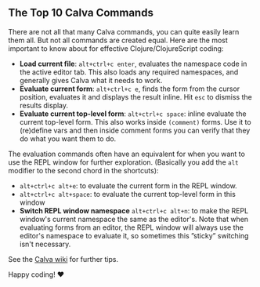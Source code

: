 ## The Top 10 Calva Commands

There are not all that many Calva commands, you can quite easily learn them all. But not all commands are created equal. Here are the most important to know about for effective Clojure/ClojureScript coding:

* **Load current file**: `alt+ctrl+c enter`, evaluates the namespace code in the active editor tab. This also loads any required namespaces, and generally gives Calva what it needs to work.
* **Evaluate current form**:  `alt+ctrl+c e`, finds the form from the cursor position, evaluates it and displays the result inline. Hit `esc` to dismiss the results display.
* **Evaluate current top-level form**: `alt+ctrl+c space`: inline evaluate the current top-level form. This also works inside `(comment)` forms. Use it to (re)define vars and then inside comment forms you can verify that they do what you want them to do.

The evaluation commands often have an equivalent for when you want to use the REPL window for further exploration. (Basically you add the `alt` modifier to the second chord in the shortcuts):
* `alt+ctrl+c alt+e`: to evaluate the current form in the REPL window.
* `alt+ctrl+c alt+space`: to evaluate the current top-level form in this window
* **Switch REPL window namespace** `alt+ctrl+c alt+n`: to make the REPL window's current namespace the same as the editor's. Note that when evaluating forms from an editor, the REPL window will always use the editor's namespace to evaluate it, so sometimes this ”sticky” switching isn't necessary.

See the [Calva wiki](https://github.com/BetterThanTomorrow/calva/wiki) for further tips.

Happy coding! ❤️